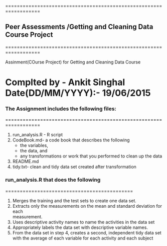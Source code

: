 ==================================================================
## Peer Assessments /Getting and Cleaning Data Course Project
==================================================================

Assinment(COurse Project) for Getting and Cleaning Data Course 

Complted by - Ankit Singhal
Date(DD/MM/YYYY):- 19/06/2015
==================================================================


### The Assignment includes the following files:
==================================================================
1.  run_analysis.R - R script
2.  CodeBook.md- a code book that describes the following
      - the variables, 
      - the data, and 
      - any transformations or work that you performed to clean up the data 
3.  README.md
4.  tidy.txt- clean and tidy data set created after transformation


### run_analysis.R that does the following
============================================
1.  Merges the training and the test sets to create one data set.
2.  Extracts only the measurements on the mean and standard deviation for each       
    measurement. 
3.  Uses descriptive activity names to name the activities in the data set
4.  Appropriately labels the data set with descriptive variable names. 
5.  From the data set in step 4, creates a second, independent tidy data set with the      average of each variable for each activity and each subject
